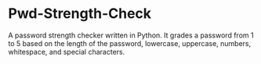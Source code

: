 # Pwd-Strength-Check
A password strength checker written in Python. It grades a password from 1 to 5 based on the length of the password, lowercase, uppercase, numbers, whitespace, and special characters.


